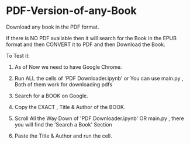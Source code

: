 # PDF-Version-of-any-Book

Download any book in the PDF format. 

If there is NO PDF available then it will search for the Book in the EPUB format and then CONVERT it to PDF and then Download the Book.

To Test it:

1. As of Now we need to have Google Chrome.

2. Run ALL the cells of 'PDF Downloader.ipynb' or You can use main.py  , Both of them work for downloading pdfs

3. Search for a BOOK on Google.

4. Copy the EXACT , Title & Author of the BOOK.

5. Scroll All the Way Down of 'PDF Downloader.ipynb' OR main.py , there you will find the 'Search a Book' Section

6. Paste the Title & Author and run the cell.

